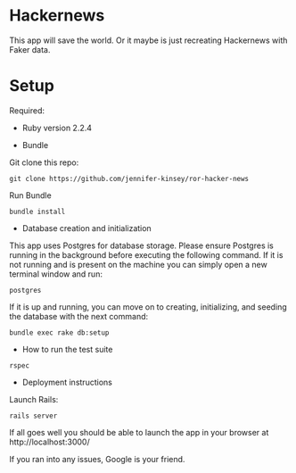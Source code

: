 # Hackernews

This app will save the world. Or it maybe is just recreating Hackernews with Faker data.

# Setup

Required:

* Ruby version 2.2.4

* Bundle

Git clone this repo:
```
git clone https://github.com/jennifer-kinsey/ror-hacker-news
```

Run Bundle

```
bundle install
```

* Database creation and initialization

This app uses Postgres for database storage. Please ensure Postgres is running in the background before executing the following command. If it is not running and is present on the machine you can simply open a new terminal window and run:

```
postgres
```

If it is up and running, you can move on to creating, initializing, and seeding the database with the next command:

```
bundle exec rake db:setup
```

* How to run the test suite

```
rspec
```

* Deployment instructions

Launch Rails:

```
rails server
```

If all goes well you should be able to launch the app in your browser at http://localhost:3000/

If you ran into any issues, Google is your friend.
